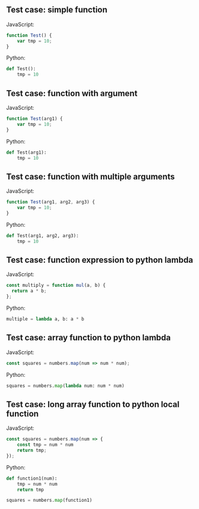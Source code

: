## Test case: simple function
JavaScript:
```js
function Test() {
    var tmp = 10;
}
```

Python:
```py
def Test():
    tmp = 10
```

## Test case: function with argument
JavaScript:
```js
function Test(arg1) {
    var tmp = 10;
}
```

Python:
```py
def Test(arg1):
    tmp = 10
```

## Test case: function with multiple arguments
JavaScript:
```js
function Test(arg1, arg2, arg3) {
    var tmp = 10;
}
```

Python:
```py
def Test(arg1, arg2, arg3):
    tmp = 10
```

## Test case: function expression to python lambda
JavaScript:
```js
const multiply = function mul(a, b) {
  return a * b;
};
```

Python:
```py
multiple = lambda a, b: a * b
```

## Test case: array function to python lambda
JavaScript:
```js
const squares = numbers.map(num => num * num);
```

Python:
```py
squares = numbers.map(lambda num: num * num)
```

## Test case: long array function to python local function
JavaScript:
```js
const squares = numbers.map(num => {
    const tmp = num * num
    return tmp;
});
```

Python:
```py
def function1(num):
    tmp = num * num
    return tmp

squares = numbers.map(function1)
```
